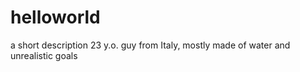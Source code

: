 # helloworld
a short description
23 y.o. guy from Italy, mostly made of water and unrealistic goals
